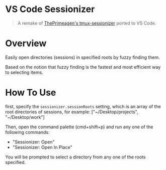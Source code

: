 # VS Code Sessionizer

> A remake of [ThePrimeagen's tmux-sessionizer](https://github.com/ThePrimeagen/.dotfiles/blob/master/bin/.local/scripts/tmux-sessionizer) ported to VS Code.

# Overview

Easily open directories (sessions) in specified roots by fuzzy finding them.

Based on the notion that fuzzy finding is the fastest and most efficient way to selecting items.

# How To Use

first, specify the `sessionizer.sessionRoots` setting, which is an array of the root directories of sessions, for example: ["\~/Desktop/projects", "\~/Desktop/work"]

Then, open the command palette (cmd+shift+p) and run any one of the following commands:

- "Sessionizer: Open"
- "Sessionizer: Open In Place"

You will be prompted to select a directory from any one of the roots specified.
